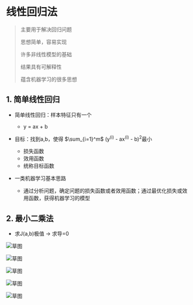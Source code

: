 # 线性回归法

> 主要用于解决回归问题
>
> 思想简单，容易实现
>
> 许多非线性模型的基础
>
> 结果具有可解释性
>
> 蕴含机器学习的很多思想

## 1. 简单线性回归

- 简单线性回归：样本特征只有一个
  - y = ax + b

- 目标：找到a,b，使得  $\sum_{i=1}^m$  (y<sup>(i)</sup>  - ax<sup>(i)</sup> - b)<sup>2</sup>最小 
  - 损失函数
  - 效用函数
  - 统称目标函数

- 一类机器学习基本思路
  - 通过分析问题，确定问题的损失函数或者效用函数；通过最优化损失或效用函数，获得机器学习的模型

## 2. 最小二乘法

- 求J(a,b)极值 -> 求导=0

![草图](https://user-images.githubusercontent.com/33116315/66361340-0abaac80-e9b1-11e9-8f18-01c657067d2a.png)

![草图](https://user-images.githubusercontent.com/33116315/66361375-2c1b9880-e9b1-11e9-89ee-7c84d1f04544.png)

![草图](https://user-images.githubusercontent.com/33116315/66361448-6a18bc80-e9b1-11e9-9391-01bdc1acc8c9.png)

![草图](https://user-images.githubusercontent.com/33116315/66361524-a8ae7700-e9b1-11e9-8d84-4f110b2c3f15.png)

![草图](https://user-images.githubusercontent.com/33116315/66361578-e14e5080-e9b1-11e9-89bd-363109005b58.png)

